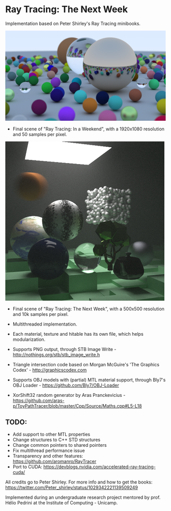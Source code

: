 # Ray Tracing: The Next Week
Implementation based on Peter Shirley's Ray Tracing minibooks.
 
![Final Scene - Book 1](output1.png)

- Final scene of "Ray Tracing: In a Weekend", with a 1920x1080 resolution and 50 samples per pixel.
 
![Final Scene - Book 2](output2.png)

- Final scene of "Ray Tracing: The Next Week", with a 500x500 resolution and 10k samples per pixel.
  
- Multithreaded implementation.
- Each material, texture and hitable has its own file, which helps modularization.
- Supports PNG output, through STB Image Write - http://nothings.org/stb/stb_image_write.h
- Triangle intersection code based on Morgan McGuire's 'The Graphics Codex' - http://graphicscodex.com
- Supports OBJ models with (partial) MTL material support, through Bly7's OBJ Loader - https://github.com/Bly7/OBJ-Loader
- XorShift32 random generator by Aras Pranckevicius - https://github.com/aras-p/ToyPathTracer/blob/master/Cpp/Source/Maths.cpp#L5-L18

## TODO:
- Add support to other MTL properties
- Change structures to C++ STD structures
- Change common pointers to shared pointers
- Fix multithread performance issue
- Transparency and other features: https://github.com/aromanro/RayTracer
- Port to CUDA: https://devblogs.nvidia.com/accelerated-ray-tracing-cuda/

All credits go to Peter Shirley. For more info and how to get the books: https://twitter.com/Peter_shirley/status/1029342221139509249

Implemented during an undergraduate research project mentored by prof. Hélio Pedrini at the Institute of Computing - Unicamp.
